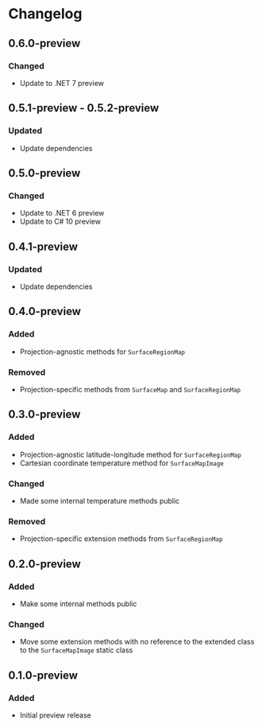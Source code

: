 # Changelog

## 0.6.0-preview
### Changed
- Update to .NET 7 preview

## 0.5.1-preview - 0.5.2-preview
### Updated
- Update dependencies

## 0.5.0-preview
### Changed
- Update to .NET 6 preview
- Update to C# 10 preview

## 0.4.1-preview
### Updated
- Update dependencies

## 0.4.0-preview
### Added
- Projection-agnostic methods for `SurfaceRegionMap`
### Removed
- Projection-specific methods from `SurfaceMap` and `SurfaceRegionMap`

## 0.3.0-preview
### Added
- Projection-agnostic latitude-longitude method for `SurfaceRegionMap`
- Cartesian coordinate temperature method for `SurfaceMapImage`
### Changed
- Made some internal temperature methods public
### Removed
- Projection-specific extension methods from `SurfaceRegionMap`

## 0.2.0-preview
### Added
- Make some internal methods public
### Changed
- Move some extension methods with no reference to the extended class to the `SurfaceMapImage`
  static class

## 0.1.0-preview
### Added
- Initial preview release